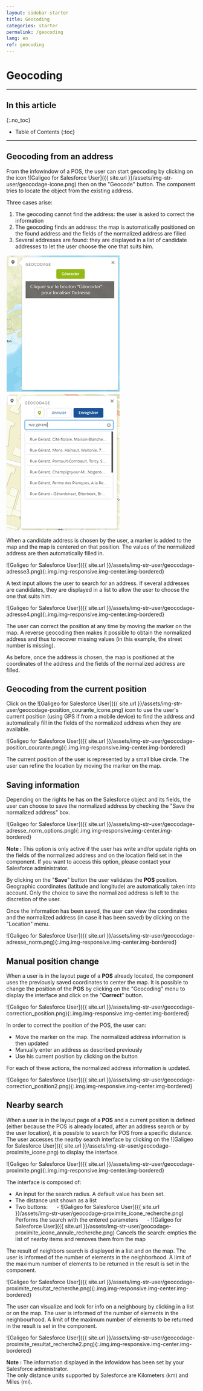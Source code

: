 ```yaml
---
layout: sidebar-starter
title: Geocoding
categories: starter
permalink: /geocoding
lang: en
ref: geocoding
---
```


# Geocoding

---

## In this article
{:.no_toc}

* Table of Contents
{:toc}

---

## Geocoding from an address

From the infowindow of a POS, the user can start geocoding by clicking on the icon ![Galigeo for Salesforce User]({{ site.url }}/assets/img-str-user/geocodage-icone.png) then on the "Geocode" button. The component tries to locate the object from the existing address.

Three cases arise:
1. The geocoding cannot find the address: the user is asked to correct the information
2. The geocoding finds an address: the map is automatically positioned on the found address and the fields of the normalized address are filled
3. Several addresses are found: they are displayed in a list of candidate addresses to let the user choose the one that suits him.

<p class="text-center">
<img src="/assets/img-str-user/geocodage-adresse.png" class="img img-bordered">
<img src="/assets/img-str-user/geocodage-adresse2.png" class="img img-bordered">
</p>

When a candidate address is chosen by the user, a marker is added to the map and the map is centered on that position. The values of the normalized address are then automatically filled in.

![Galigeo for Salesforce User]({{ site.url }}/assets/img-str-user/geocodage-adresse3.png){:.img.img-responsive.img-center.img-bordered}

A text input allows the user to search for an address. If several addresses are candidates, they are displayed in a list to allow the user to choose the one that suits him.

![Galigeo for Salesforce User]({{ site.url }}/assets/img-str-user/geocodage-adresse4.png){:.img.img-responsive.img-center.img-bordered}

The user can correct the position at any time by moving the marker on the map. A reverse geocoding then makes it possible to obtain the normalized address and thus to recover missing values (in this example, the street number is missing).

As before, once the address is chosen, the map is positioned at the coordinates of the address and the fields of the normalized address are filled.

## Geocoding from the current position

Click on the ![Galigeo for Salesforce User]({{ site.url }}/assets/img-str-user/geocodage-position_courante_icone.png) icon to use the user's current position (using GPS if from a mobile device) to find the address and automatically fill in the fields of the normalized address when they are available.

![Galigeo for Salesforce User]({{ site.url }}/assets/img-str-user/geocodage-position_courante.png){:.img.img-responsive.img-center.img-bordered}

The current position of the user is represented by a small blue circle. The user can refine the location by moving the marker on the map.

## Saving information

Depending on the rights he has on the Salesforce object and its fields, the user can choose to save the normalized address by checking the "Save the normalized address" box.

![Galigeo for Salesforce User]({{ site.url }}/assets/img-str-user/geocodage-adresse_norm_options.png){:.img.img-responsive.img-center.img-bordered}

<div class="alert alert-info" role="alert"> <strong>Note :</strong> This option is only active if the user has write and/or update rights on the fields of the normalized address and on the location field set in the component. If you want to access this option, please contact your Salesforce administrator.</div>

By clicking on the "**Save**" button the user validates the **POS** position. Geographic coordinates (latitude and longitude) are automatically taken into account. Only the choice to save the normalized address is left to the discretion of the user.

Once the information has been saved, the user can view the coordinates and the normalized address (in case it has been saved) by clicking on the "Location" menu.

![Galigeo for Salesforce User]({{ site.url }}/assets/img-str-user/geocodage-adresse_norm.png){:.img.img-responsive.img-center.img-bordered}

## Manual position change

When a user is in the layout page of a **POS** already located, the component uses the previously saved coordinates to center the map. It is possible to change the position of the **POS** by clicking on the "Geocoding" menu to display the interface and click on the "**Correct**" button.

![Galigeo for Salesforce User]({{ site.url }}/assets/img-str-user/geocodage-correction_position.png){:.img.img-responsive.img-center.img-bordered}

In order to correct the position of the POS, the user can:
- Move the marker on the map. The normalized address information is then updated
- Manually enter an address as described previously
- Use his current position by clicking on the button

For each of these actions, the normalized address information is updated.

![Galigeo for Salesforce User]({{ site.url }}/assets/img-str-user/geocodage-correction_position2.png){:.img.img-responsive.img-center.img-bordered}

## Nearby search

When a user is in the layout page of a **POS** and a current position is defined (either because the POS is already located, after an address search or by the user location), it is possible to search for POS from a specific distance.
The user accesses the nearby search interface by clicking on the ![Galigeo for Salesforce User]({{ site.url }}/assets/img-str-user/geocodage-proximite_icone.png) to display the interface.

![Galigeo for Salesforce User]({{ site.url }}/assets/img-str-user/geocodage-proximite.png){:.img.img-responsive.img-center.img-bordered}

The interface is composed of:
- An input for the search radius. A default value has been set.
- The distance unit shown as a list
- Two buttons:
     - ![Galigeo for Salesforce User]({{ site.url }}/assets/img-str-user/geocodage-proximite_icone_recherche.png) Performs the search with the entered parameters
     - ![Galigeo for Salesforce User]({{ site.url }}/assets/img-str-user/geocodage-proximite_icone_annule_recherche.png) Cancels the search: empties the list of nearby items and removes them from the map

The result of neighbors search is displayed in a list and on the map. The user is informed of the number of elements in the neighborhood. A limit of the maximum number of elements to be returned in the result is set in the component.

![Galigeo for Salesforce User]({{ site.url }}/assets/img-str-user/geocodage-proximite_resultat_recherche.png){:.img.img-responsive.img-center.img-bordered}

The user can visualize and look for info on a neighbourg by clicking in a list or on the map. The user is informed of the number of elements in the neighbourhood. A limit of the maximum number of elements to be returned in the result is set in the component.

![Galigeo for Salesforce User]({{ site.url }}/assets/img-str-user/geocodage-proximite_resultat_recherche2.png){:.img.img-responsive.img-center.img-bordered}

<div class="alert alert-info" role="alert"> <strong>Note :</strong> The information displayed in the infowidow has been set by your Salesforce administrator.<br>
The only distance units supported by Salesforce are Kilometers (km) and Miles (mi).
</div>
